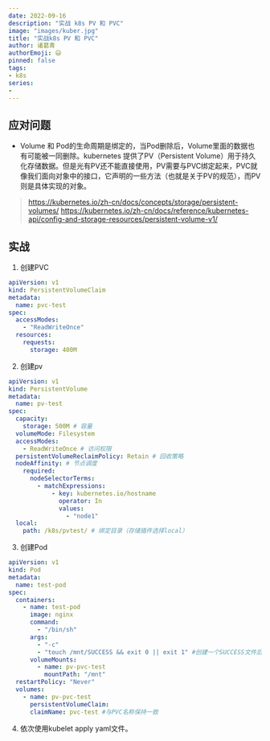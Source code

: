 ```yaml
---
date: 2022-09-16
description: "实战 k8s PV 和 PVC"
image: "images/kuber.jpg"
title: "实战k8s PV 和 PVC"
author: 诸葛青
authorEmoji: 😃
pinned: false
tags:
- k8s
series:
- 
---
```


## 应对问题
* Volume 和 Pod的生命周期是绑定的，当Pod删除后，Volume里面的数据也有可能被一同删除。kubernetes 提供了PV（Persistent Volume）用于持久化存储数据。但是光有PV还不能直接使用，PV需要与PVC绑定起来，PVC就像我们面向对象中的接口，它声明的一些方法（也就是关于PV的规范），而PV则是具体实现的对象。
> https://kubernetes.io/zh-cn/docs/concepts/storage/persistent-volumes/
> https://kubernetes.io/zh-cn/docs/reference/kubernetes-api/config-and-storage-resources/persistent-volume-v1/

## 实战

1. 创建PVC
```yaml:pvc.yaml
apiVersion: v1
kind: PersistentVolumeClaim
metadata:
  name: pvc-test
spec:
  accessModes:
    - "ReadWriteOnce"
  resources:
    requests:
      storage: 400M
```

2. 创建pv
```yaml:pv.yaml
apiVersion: v1
kind: PersistentVolume
metadata:
  name: pv-test
spec:
  capacity:
    storage: 500M # 容量
  volumeMode: Filesystem
  accessModes:
    - ReadWriteOnce # 访问权限
  persistentVolumeReclaimPolicy: Retain # 回收策略
  nodeAffinity: # 节点调度
    required:
      nodeSelectorTerms:
        - matchExpressions:
            - key: kubernetes.io/hostname
              operator: In
              values:
                - "node1"
  local:
    path: /k8s/pvtest/ # 绑定目录（存储插件选择local）
```

3. 创建Pod
```yaml:pod.yaml
apiVersion: v1
kind: Pod
metadata:
  name: test-pod
spec:
  containers:
    - name: test-pod
      image: nginx
      command:
        - "/bin/sh"
      args:
        - "-c"
        - "touch /mnt/SUCCESS && exit 0 || exit 1" #创建一个SUCCESS文件后退出
      volumeMounts:
        - name: pv-pvc-test
          mountPath: "/mnt"
  restartPolicy: "Never"
  volumes:
    - name: pv-pvc-test
      persistentVolumeClaim:
      claimName: pvc-test #与PVC名称保持一致
```


4. 依次使用kubelet apply yaml文件。

